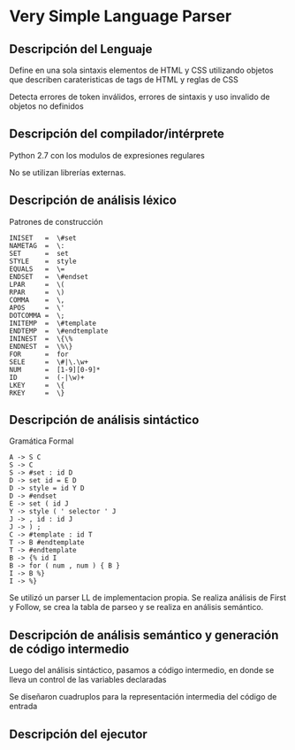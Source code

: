 Very Simple Language Parser
====

Descripción del Lenguaje
---
Define en una sola sintaxis elementos de HTML y CSS utilizando objetos que describen carateristicas de tags de HTML y reglas de CSS

Detecta errores de token inválidos, errores de sintaxis y uso invalido de objetos no definidos

Descripción del compilador/intérprete
---

  Python 2.7 con los modulos de expresiones regulares
  
  No se utilizan librerías externas.

Descripción de análisis léxico
------------
Patrones de construcción
    
    INISET   =  \#set
    NAMETAG  =  \:
    SET      =  set
    STYLE    =  style
    EQUALS   =  \=
    ENDSET   =  \#endset
    LPAR     =  \(
    RPAR     =  \)
    COMMA    =  \,
    APOS     =  \'
    DOTCOMMA =  \;
    INITEMP  =  \#template
    ENDTEMP  =  \#endtemplate
    ININEST  =  \{\%
    ENDNEST  =  \%\}
    FOR      =  for
    SELE     =  \#|\.\w+
    NUM      =  [1-9][0-9]*
    ID       =  (-|\w)+
    LKEY     =  \{
    RKEY     =  \}

Descripción de análisis sintáctico
---
Gramática Formal

    A -> S C
    S -> C
    S -> #set : id D
    D -> set id = E D
    D -> style = id Y D
    D -> #endset
    E -> set ( id J
    Y -> style ( ' selector ' J
    J -> , id : id J
    J -> ) ;
    C -> #template : id T
    T -> B #endtemplate
    T -> #endtemplate
    B -> {% id I
    B -> for ( num , num ) { B }
    I -> B %}
    I -> %}

Se utilizó un parser LL de implementacion propia. Se realiza análisis de First y Follow, se crea la tabla de parseo y se realiza en análisis semántico.

Descripción de análisis semántico y generación de código intermedio
---
Luego del análisis sintáctico, pasamos a código intermedio, en donde se lleva un control de las variables declaradas

Se diseñaron cuadruplos para la representación intermedia del código de entrada


Descripción del ejecutor
---



